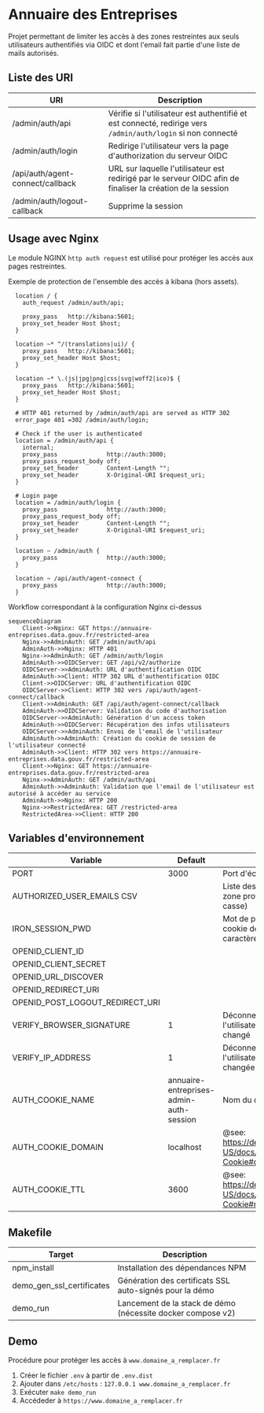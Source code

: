# Annuaire des Entreprises

Projet permettant de limiter les accès à des zones restreintes aux seuls utilisateurs authentifiés via OIDC et dont l'email fait partie d'une liste de mails autorisés.

## Liste des URI

| URI                               | Description                                                                                                   |
| --------------------------------- | ------------------------------------------------------------------------------------------------------------- |
| /admin/auth/api                   | Vérifie si l'utilisateur est authentifié et est connecté, redirige vers `/admin/auth/login` si non connecté   |
| /admin/auth/login                 | Redirige l'utilisateur vers la page d'authorization du serveur OIDC                                           |
| /api/auth/agent-connect/callback  | URL sur laquelle l'utilisateur est redirigé par le serveur OIDC afin de finaliser la création de la session   |
| /admin/auth/logout-callback       | Supprime la session                                                                                           |


## Usage avec Nginx

Le module NGINX `http auth request` est utilisé pour protéger les accès aux pages restreintes.

Exemple de protection de l'ensemble des accès à kibana (hors assets).

```
  location / {
    auth_request /admin/auth/api;

    proxy_pass   http://kibana:5601;
    proxy_set_header Host $host;
  }

  location ~* ^/(translations|ui)/ {
    proxy_pass   http://kibana:5601;
    proxy_set_header Host $host;
  }

  location ~* \.(js|jpg|png|css|svg|woff2|ico)$ {
    proxy_pass   http://kibana:5601;
    proxy_set_header Host $host;
  }

  # HTTP 401 returned by /admin/auth/api are served as HTTP 302
  error_page 401 =302 /admin/auth/login;

  # Check if the user is authenticated
  location = /admin/auth/api {
    internal;
    proxy_pass              http://auth:3000;
    proxy_pass_request_body off;
    proxy_set_header        Content-Length "";
    proxy_set_header        X-Original-URI $request_uri;
  }

  # Login page
  location = /admin/auth/login {
    proxy_pass              http://auth:3000;
    proxy_pass_request_body off;
    proxy_set_header        Content-Length "";
    proxy_set_header        X-Original-URI $request_uri;
  }

  location ~ /admin/auth {
    proxy_pass              http://auth:3000;
  }

  location ~ /api/auth/agent-connect {
    proxy_pass              http://auth:3000;
  }
```

Workflow correspondant à la configuration Nginx ci-dessus

```mermaid
sequenceDiagram
    Client->>Nginx: GET https://annuaire-entreprises.data.gouv.fr/restricted-area
    Nginx->>AdminAuth: GET /admin/auth/api
    AdminAuth->>Nginx: HTTP 401
    Nginx->>AdminAuth: GET /admin/auth/login
    AdminAuth->>OIDCServer: GET /api/v2/authorize
    OIDCServer->>AdminAuth: URL d'authentification OIDC
    AdminAuth->>Client: HTTP 302 URL d'authentification OIDC
    Client->>OIDCServer: URL d'authentification OIDC
    OIDCServer->>Client: HTTP 302 vers /api/auth/agent-connect/callback
    Client->>AdminAuth: GET /api/auth/agent-connect/callback
    AdminAuth->>OIDCServer: Validation du code d'authorisation
    OIDCServer->>AdminAuth: Génération d'un access token
    AdminAuth->>OIDCServer: Récupération des infos utilisateurs
    OIDCServer->>AdminAuth: Envoi de l'email de l'utilisateur
    AdminAuth->>AdminAuth: Création du cookie de session de l'utilisateur connecté
    AdminAuth->>Client: HTTP 302 vers https://annuaire-entreprises.data.gouv.fr/restricted-area
    Client->>Nginx: GET https://annuaire-entreprises.data.gouv.fr/restricted-area
    Nginx->>AdminAuth: GET /admin/auth/api
    AdminAuth->>AdminAuth: Validation que l'email de l'utilisateur est autorisé à accéder au service
    AdminAuth->>Nginx: HTTP 200
    Nginx->>RestrictedArea: GET /restricted-area
    RestrictedArea->>Client: HTTP 200
```

## Variables d'environnement

| Variable                          | Default                                   | Description                                                                                   |
| --------------------------------- | ----------------------------------------- | --------------------------------------------------------------------------------------------- |
| PORT                              | 3000                                      | Port d'écoute                                                                                 |
| AUTHORIZED_USER_EMAILS CSV        |                                           | Liste des emails ayant accès à la zone protégée (sensible à la casse)                         |
| IRON_SESSION_PWD                  |                                           | Mot de passe de protection du cookie de session (au moins 32 caractères)                      |
| OPENID_CLIENT_ID                  |                                           |                                                                                               |
| OPENID_CLIENT_SECRET              |                                           |                                                                                               |
| OPENID_URL_DISCOVER               |                                           |                                                                                               |
| OPENID_REDIRECT_URI               |                                           |                                                                                               |
| OPENID_POST_LOGOUT_REDIRECT_URI   |                                           |                                                                                               |
| VERIFY_BROWSER_SIGNATURE          | 1                                         | Déconnecte automatiquement l'utilisateur si son navigateur a changé                           |
| VERIFY_IP_ADDRESS                 | 1                                         | Déconnecte automatiquement l'utilisateur si son adresse IP a changée                          |
| AUTH_COOKIE_NAME                  | annuaire-entreprises-admin-auth-session   | Nom du cookie de session                                                                      |
| AUTH_COOKIE_DOMAIN                | localhost                                 | @see: https://developer.mozilla.org/en-US/docs/Web/HTTP/Headers/Set-Cookie#domaindomain-value |
| AUTH_COOKIE_TTL                   | 3600                                      | @see: https://developer.mozilla.org/en-US/docs/Web/HTTP/Headers/Set-Cookie#max-agenumber      |

## Makefile

| Target                        | Description                                                   |
| ----------------------------- | ------------------------------------------------------------- |
| npm_install                   | Installation des dépendances NPM                              |
| demo_gen_ssl_certificates     | Génération des certificats SSL auto-signés pour la démo       |
| demo_run                      | Lancement de la stack de démo (nécessite docker compose v2)   |

## Demo

Procédure pour protéger les accès à `www.domaine_a_remplacer.fr`

1. Créer le fichier `.env` à partir de `.env.dist`
2. Ajouter dans `/etc/hosts` : `127.0.0.1 www.domaine_a_remplacer.fr`
3. Exécuter `make demo_run`
4. Accédeder à `https://www.domaine_a_remplacer.fr`
